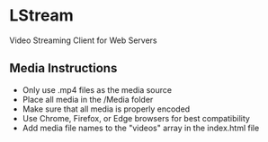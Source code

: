 # LStream

Video Streaming Client for Web Servers

## Media Instructions

- Only use .mp4 files as the media source
- Place all media in the /Media folder
- Make sure that all media is properly encoded
- Use Chrome, Firefox, or Edge browsers for best compatibility
- Add media file names to the "videos" array in the index.html file
